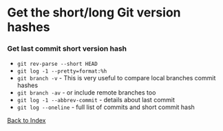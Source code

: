 # Get the short/long Git version hashes

### Get last commit short version hash

* ```git rev-parse --short HEAD```
* ```git log -1 --pretty=format:%h```
* ```git branch -v``` - This is very useful to compare local branches commit hashes
* ```git branch -av``` - or include remote branches too
* ```git log -1 --abbrev-commit``` - details about last commit
* ```git log --oneline``` - full list of commits and short commit hash

[Back to Index](https://github.com/dbashyal/Tips-And-Tricks/edit/master/tips/Git_Tips_And_Tricks.md)

